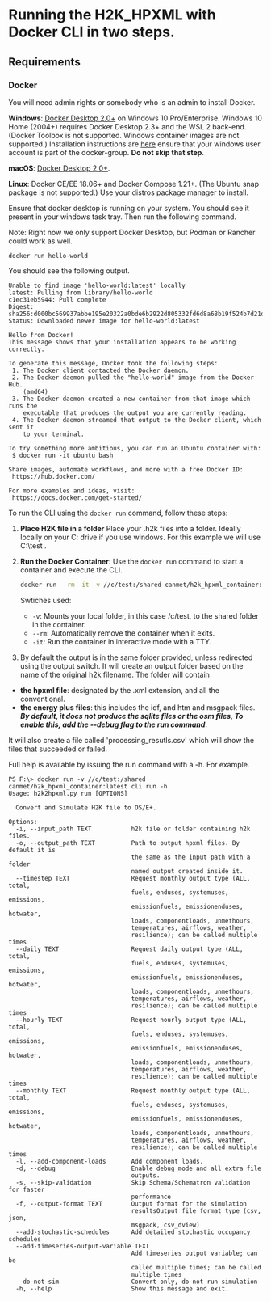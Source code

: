 # Running the H2K_HPXML with Docker CLI in two steps.

## Requirements
### Docker

You will need admin rights or somebody who is an admin to install Docker.  

**Windows**: [Docker Desktop 2.0+](https://www.docker.com/products/docker-desktop/) on Windows 10 Pro/Enterprise. Windows 10 Home (2004+) requires Docker Desktop 2.3+ and the WSL 2 back-end. (Docker Toolbox is not supported. Windows container images are not supported.) Installation instructions are [here](https://docs.docker.com/desktop/install/windows-install/) ensure that your windows user account is part of the docker-group. **Do not skip that step**. 

**macOS**: [Docker Desktop 2.0+](https://www.docker.com/products/docker-desktop/).

**Linux**: Docker CE/EE 18.06+ and Docker Compose 1.21+. (The Ubuntu snap package is not supported.) Use your distros package manager to install.

Ensure that docker desktop is running on your system.  You should see it present in your windows task tray.  Then run the following command. 

Note: Right now we only support Docker Desktop, but Podman or Rancher could work as well.

```
docker run hello-world
```

You should see the following output.

```
Unable to find image 'hello-world:latest' locally
latest: Pulling from library/hello-world
c1ec31eb5944: Pull complete
Digest: sha256:d000bc569937abbe195e20322a0bde6b2922d805332fd6d8a68b19f524b7d21d
Status: Downloaded newer image for hello-world:latest

Hello from Docker!
This message shows that your installation appears to be working correctly.

To generate this message, Docker took the following steps:
 1. The Docker client contacted the Docker daemon.
 2. The Docker daemon pulled the "hello-world" image from the Docker Hub.
    (amd64)
 3. The Docker daemon created a new container from that image which runs the
    executable that produces the output you are currently reading.
 4. The Docker daemon streamed that output to the Docker client, which sent it
    to your terminal.

To try something more ambitious, you can run an Ubuntu container with:
 $ docker run -it ubuntu bash

Share images, automate workflows, and more with a free Docker ID:
 https://hub.docker.com/

For more examples and ideas, visit:
 https://docs.docker.com/get-started/
```

To run the CLI using the `docker run` command, follow these steps:

1. **Place H2K file in a folder**
    Place your .h2k files into a folder. Ideally locally on your C: drive if you use windows. For this example we will use C:\test . 

1. **Run the Docker Container**:
    Use the `docker run` command to start a container and execute the CLI.
    ```sh
    docker run --rm -it -v //c/test:/shared canmet/h2k_hpxml_container:latest cli run
    ```
    Swtiches used:
    - `-v`: Mounts your local folder, in this case /c/test, to the shared folder in the container. 
    - `--rm`: Automatically remove the container when it exits.
    - `-it`: Run the container in interactive mode with a TTY.

1.  By default the output is in the same folder provided, unless redirected using the output switch. It will create an output folder based on the name of the original h2k filename. The folder will contain
 * **the hpxml file**: designated by the .xml extension, and all the conventional. 
 * **the energy plus files**: this includes the idf, and htm and msgpack files.  ***By default, it does not produce the sqlite files or the osm files, To enable this, add the --debug flag to the run command.***

 It will also create a file called 'processing_resutls.csv' which will show the files that succeeded or failed.


Full help is available by issuing the run command with a -h. For example.

```
PS F:\> docker run -v //c/test:/shared  canmet/h2k_hpxml_container:latest cli run -h
Usage: h2k2hpxml.py run [OPTIONS]

  Convert and Simulate H2K file to OS/E+.

Options:
  -i, --input_path TEXT           h2k file or folder containing h2k files.
  -o, --output_path TEXT          Path to output hpxml files. By default it is
                                  the same as the input path with a folder
                                  named output created inside it.
  --timestep TEXT                 Request monthly output type (ALL, total,
                                  fuels, enduses, systemuses, emissions,
                                  emissionfuels, emissionenduses, hotwater,
                                  loads, componentloads, unmethours,
                                  temperatures, airflows, weather,
                                  resilience); can be called multiple times
  --daily TEXT                    Request daily output type (ALL, total,
                                  fuels, enduses, systemuses, emissions,
                                  emissionfuels, emissionenduses, hotwater,
                                  loads, componentloads, unmethours,
                                  temperatures, airflows, weather,
                                  resilience); can be called multiple times
  --hourly TEXT                   Request hourly output type (ALL, total,
                                  fuels, enduses, systemuses, emissions,
                                  emissionfuels, emissionenduses, hotwater,
                                  loads, componentloads, unmethours,
                                  temperatures, airflows, weather,
                                  resilience); can be called multiple times
  --monthly TEXT                  Request monthly output type (ALL, total,
                                  fuels, enduses, systemuses, emissions,
                                  emissionfuels, emissionenduses, hotwater,
                                  loads, componentloads, unmethours,
                                  temperatures, airflows, weather,
                                  resilience); can be called multiple times
  -l, --add-component-loads       Add component loads.
  -d, --debug                     Enable debug mode and all extra file
                                  outputs.
  -s, --skip-validation           Skip Schema/Schematron validation for faster
                                  performance
  -f, --output-format TEXT        Output format for the simulation
                                  resultsOutput file format type (csv, json,
                                  msgpack, csv_dview)
  --add-stochastic-schedules      Add detailed stochastic occupancy schedules
  --add-timeseries-output-variable TEXT
                                  Add timeseries output variable; can be
                                  called multiple times; can be called
                                  multiple times
  --do-not-sim                    Convert only, do not run simulation
  -h, --help                      Show this message and exit.
```
